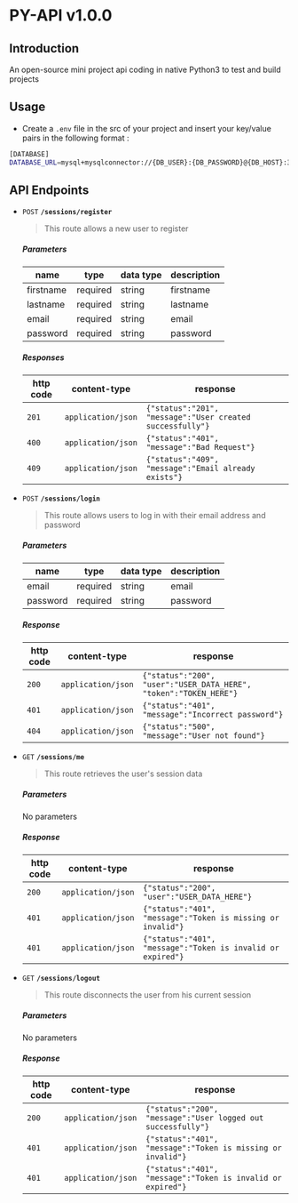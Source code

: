 # PY-API v1.0.0

## Introduction

An open-source mini project api coding in native Python3 to test and build projects

## Usage

- Create a `.env` file in the src of your project and insert
your key/value pairs in the following format :

```sh
[DATABASE]
DATABASE_URL=mysql+mysqlconnector://{DB_USER}:{DB_PASSWORD}@{DB_HOST}:3306/{DB_NAME}
```

## API Endpoints

- `POST` **`/sessions/register`**

	> This route allows a new user to register

	##### Parameters

	| name | type | data type | description |
	|-----------|-----------|-------------------------|-----------------------------------------------------------------------|
	| firstname | required | string | firstname |
	| lastname | required | string | lastname |
	| email | required | string | email |
	| password | required | string | password |

	##### Responses

	| http code | content-type | response |
	|---------------|-----------------------------------|-----------------------------------------------------------------------|
	| `201` | `application/json` | `{"status":"201", "message":"User created successfully"}` |
	| `400` | `application/json` | `{"status":"401", "message":"Bad Request"}` |
	| `409` | `application/json` | `{"status":"409", "message":"Email already exists"}` |

- `POST` **`/sessions/login`**

	> This route allows users to log in with their email address and password

	##### Parameters

	| name | type | data type | description |
	|-----------|-----------|-------------------------|-----------------------------------------------------------------------|
	| email | required | string | email |
	| password | required | string | password |

	##### Response
	| http code | content-type | response |
	|---------------|-----------------------------------|----------------------------------------------------------------------------|
	| `200` | `application/json` | `{"status":"200", "user":"USER_DATA_HERE", "token":"TOKEN_HERE"}` |
	| `401` | `application/json` | `{"status":"401", "message":"Incorrect password"}` |
	| `404` | `application/json` | `{"status":"500", "message":"User not found"}` |

- `GET` **`/sessions/me`**

	> This route retrieves the user's session data

	##### Parameters

	No parameters

	##### Response
	| http code | content-type | response |
	|---------------|-----------------------------------|----------------------------------------------------------------------------|
	| `200` | `application/json` | `{"status":"200", "user":"USER_DATA_HERE"}` |
	| `401` | `application/json` | `{"status":"401", "message":"Token is missing or invalid"}` |
	| `401` | `application/json` | `{"status":"401", "message":"Token is invalid or expired"}` |

- `GET` **`/sessions/logout`**

	> This route disconnects the user from his current session

	##### Parameters

	No parameters

	##### Response
	| http code | content-type | response |
	|---------------|-----------------------------------|----------------------------------------------------------------------------|
	| `200` | `application/json` | `{"status":"200", "message":"User logged out successfully"}` |
	| `401` | `application/json` | `{"status":"401", "message":"Token is missing or invalid"}` |
	| `401` | `application/json` | `{"status":"401", "message":"Token is invalid or expired"}` |
